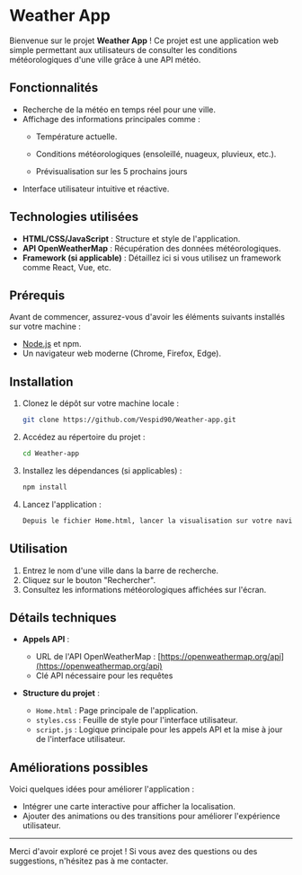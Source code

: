 # Weather App

Bienvenue sur le projet **Weather App** ! Ce projet est une application web simple permettant aux utilisateurs de consulter les conditions météorologiques d'une ville grâce à une API météo.

## Fonctionnalités

- Recherche de la météo en temps réel pour une ville.
- Affichage des informations principales comme :
  - Température actuelle.

  - Conditions météorologiques (ensoleillé, nuageux, pluvieux, etc.).

  - Prévisualisation sur les 5 prochains jours
- Interface utilisateur intuitive et réactive.

## Technologies utilisées

- **HTML/CSS/JavaScript** : Structure et style de l'application.
- **API OpenWeatherMap** : Récupération des données météorologiques.
- **Framework (si applicable)** : Détaillez ici si vous utilisez un framework comme React, Vue, etc.

## Prérequis

Avant de commencer, assurez-vous d'avoir les éléments suivants installés sur votre machine :

- [Node.js](https://nodejs.org/) et npm.
- Un navigateur web moderne (Chrome, Firefox, Edge).

## Installation

1. Clonez le dépôt sur votre machine locale :

   ```bash
   git clone https://github.com/Vespid90/Weather-app.git
   ```

2. Accédez au répertoire du projet :

   ```bash
   cd Weather-app
   ```

3. Installez les dépendances (si applicables) :

   ```bash
   npm install
   ```

4. Lancez l'application :

   ```bash
   Depuis le fichier Home.html, lancer la visualisation sur votre navigateur
   ```

## Utilisation

1. Entrez le nom d'une ville dans la barre de recherche.
2. Cliquez sur le bouton "Rechercher".
3. Consultez les informations météorologiques affichées sur l'écran.

## Détails techniques

- **Appels API** :

  - URL de l'API OpenWeatherMap : [https://openweathermap.org/api](https://openweathermap.org/api)
  - Clé API nécessaire pour les requêtes&#x20;

- **Structure du projet** :

  - `Home.html` : Page principale de l'application.
  - `styles.css` : Feuille de style pour l'interface utilisateur.
  - `script.js` : Logique principale pour les appels API et la mise à jour de l'interface utilisateur.

## Améliorations possibles

Voici quelques idées pour améliorer l'application :

- Intégrer une carte interactive pour afficher la localisation.
- Ajouter des animations ou des transitions pour améliorer l'expérience utilisateur.

---

Merci d'avoir exploré ce projet ! Si vous avez des questions ou des suggestions, n'hésitez pas à me contacter.
